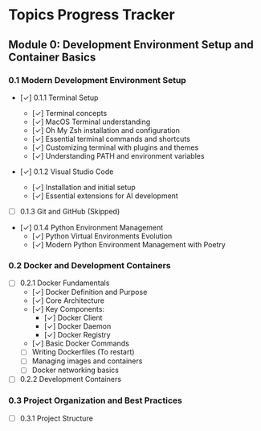 # Topics Progress Tracker

## Module 0: Development Environment Setup and Container Basics

### 0.1 Modern Development Environment Setup
- [✓] 0.1.1 Terminal Setup
  * [✓] Terminal concepts
  * [✓] MacOS Terminal understanding
  * [✓] Oh My Zsh installation and configuration
  * [✓] Essential terminal commands and shortcuts
  * [✓] Customizing terminal with plugins and themes
  * [✓] Understanding PATH and environment variables

- [✓] 0.1.2 Visual Studio Code
  * [✓] Installation and initial setup
  * [✓] Essential extensions for AI development

- [ ] 0.1.3 Git and GitHub (Skipped)

- [✓] 0.1.4 Python Environment Management
  * [✓] Python Virtual Environments Evolution
  * [✓] Modern Python Environment Management with Poetry

### 0.2 Docker and Development Containers
- [ ] 0.2.1 Docker Fundamentals
  * [✓] Docker Definition and Purpose
  * [✓] Core Architecture
  * [✓] Key Components:
    - [✓] Docker Client
    - [✓] Docker Daemon
    - [✓] Docker Registry
  * [✓] Basic Docker Commands
  * [ ] Writing Dockerfiles (To restart)
  * [ ] Managing images and containers
  * [ ] Docker networking basics

- [ ] 0.2.2 Development Containers

### 0.3 Project Organization and Best Practices
- [ ] 0.3.1 Project Structure
